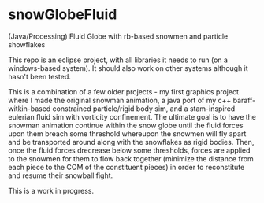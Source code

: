# snowGlobeFluid
(Java/Processing) Fluid Globe with rb-based snowmen and particle showflakes

This repo is an eclipse project, with all libraries it needs to run (on a windows-based system). 
It should also work on other systems although it hasn't been tested.

This is a combination of a few older projects - my first graphics project where I made the original snowman animation, a java port of 
my c++ baraff-witkin-based constrained particle/rigid body sim, and a stam-inspired eulerian fluid sim with vorticity confinement.  The 
ultimate goal is to have the snowman animation continue within the snow globe until the fluid forces upon them breach some threshold
whereupon the snowmen will fly apart and be transported around along with the snowflakes as rigid bodies.  Then, once the fluid forces
drecrease below some thresholds, forces are applied to the snowmen for them to flow back together (minimize the distance from each piece
to the COM of the constituent pieces) in order to reconstitute and resume their snowball fight. 

This is a work in progress.